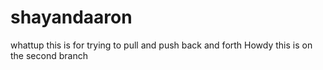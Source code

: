 # shayandaaron
whattup
this is for trying to pull and push back and forth
Howdy
this is on the second branch
